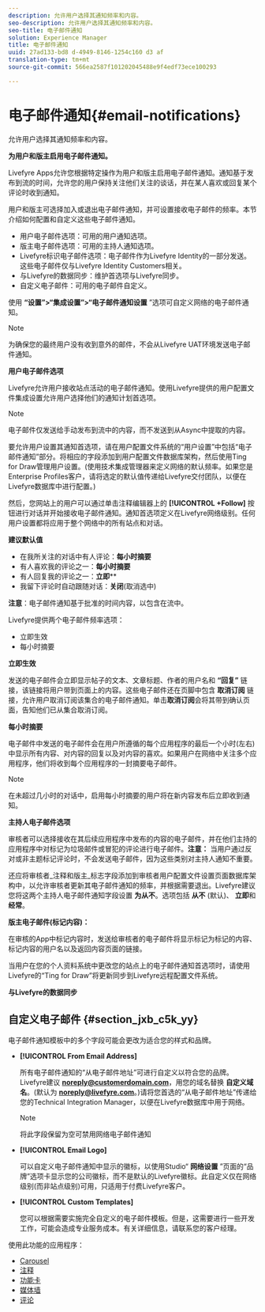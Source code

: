 ```yaml
---
description: 允许用户选择其通知频率和内容。
seo-description: 允许用户选择其通知频率和内容。
seo-title: 电子邮件通知
solution: Experience Manager
title: 电子邮件通知
uuid: 27ad133-bd8 d-4949-8146-1254c160 d3 af
translation-type: tm+mt
source-git-commit: 566ea2587f101202045488e9f4edf73ece100293

---
```



# 电子邮件通知{#email-notifications}

允许用户选择其通知频率和内容。

**为用户和版主启用电子邮件通知。**

Livefyre Apps允许您根据特定操作为用户和版主启用电子邮件通知。通知基于发布到流的时间，允许您的用户保持关注他们关注的谈话，并在某人喜欢或回复某个评论时收到通知。

用户和版主可选择加入或退出电子邮件通知，并可设置接收电子邮件的频率。本节介绍如何配置和自定义这些电子邮件通知。

* 用户电子邮件选项：可用的用户通知选项。
* 版主电子邮件选项：可用的主持人通知选项。
* Livefyre标识电子邮件选项：电子邮件作为Livefyre Identity的一部分发送。这些电子邮件仅与Livefyre Identity Customers相关。
* 与Livefyre的数据同步：维护首选项与Livefyre同步。
* 自定义电子邮件：可用的电子邮件自定义。

使用 **“设置”>“集成设置”>“电子邮件通知设置** ”选项可自定义网络的电子邮件通知。

>[!NOTE]
>
>为确保您的最终用户没有收到意外的邮件，不会从Livefyre UAT环境发送电子邮件通知。

**用户电子邮件选项**

Livefyre允许用户接收站点活动的电子邮件通知。使用Livefyre提供的用户配置文件集成设置允许用户选择他们的通知计划首选项。

>[!NOTE]
>
>电子邮件仅发送给手动发布到流中的内容，而不发送到从Async中提取的内容。

要允许用户设置其通知首选项，请在用户配置文件系统的“用户设置”中包括“电子邮件通知”部分。将相应的字段添加到用户配置文件数据库架构，然后使用Ting for Draw管理用户设置。(使用技术集成管理器来定义网络的默认频率。如果您是Enterprise Profiles客户，请将选定的默认值传递给Livefyre交付团队，以便在Livefyre数据库中进行配置。)

然后，您网站上的用户可以通过单击注释编辑器上的 **[!UICONTROL +Follow]** 按钮进行对话并开始接收电子邮件通知。通知首选项定义在Livefyre网络级别。任何用户设置都将应用于整个网络中的所有站点和对话。

**建议默认值**

* 在我所关注的对话中有人评论：**每小时摘要**
* 有人喜欢我的评论之一：**每小时摘要**
* 有人回复我的评论之一：**立即****
* 我留下评论时自动跟随对话：**关闭**(取消选中)

**注意**：电子邮件通知基于批准的时间内容，以包含在流中。

Livefyre提供两个电子邮件频率选项：

* 立即生效
* 每小时摘要

**立即生效**

发送的电子邮件会立即显示帖子的文本、文章标题、作者的用户名和 **“回复”** 链接，该链接将用户带到页面上的内容。这些电子邮件还在页脚中包含 **取消订阅** 链接，允许用户取消订阅该集合的电子邮件通知。单击**取消订阅**会将其带到确认页面，告知他们已从集合取消订阅。

**每小时摘要**

电子邮件中发送的电子邮件会在用户所遵循的每个应用程序的最后一个小时(左右)中显示所有内容、对内容的回复以及对内容的喜欢。如果用户在网络中关注多个应用程序，他们将收到每个应用程序的一封摘要电子邮件。

>[!NOTE]
>
>在未超过几小时的对话中，启用每小时摘要的用户将在新内容发布后立即收到通知。

**主持人电子邮件选项**

审核者可以选择接收在其后续应用程序中发布的内容的电子邮件，并在他们主持的应用程序中对标记为垃圾邮件或冒犯的评论进行电子邮件。**注意：** 当用户通过反对或非主题标记评论时，不会发送电子邮件，因为这些类别对主持人通知不重要。

还应将审核者_注释和版主_标志字段添加到审核者用户配置文件设置页面数据库架构中，以允许审核者更新其电子邮件通知的频率，并根据需要退出。Livefyre建议您将这两个主持人电子邮件通知字段设置 **为从不**。选项包括 **从不** (默认)、 **立即**和 **经常**。

**版主电子邮件(标记内容)：**

在审核的App中标记内容时，发送给审核者的电子邮件将显示标记为标记的内容、标记内容的用户名以及返回内容页面的链接。

当用户在您的个人资料系统中更改您的站点上的电子邮件通知首选项时，请使用Livefyre的“Ting for Draw”将更新同步到Livefyre远程配置文件系统。

**与Livefyre的数据同步**

## 自定义电子邮件 {#section_jxb_c5k_yy}

电子邮件通知模板中的多个字段可能会更改为适合您的样式和品牌。

* **[!UICONTROL From Email Address]**

   所有电子邮件通知的“从电子邮件地址”可进行自定义以符合您的品牌。Livefyre建议 **noreply@customerdomain.com**，用您的域名替换 **自定义域名**。(默认为 **noreply@livefyre.com**。)请将您首选的“从电子邮件地址”传递给您的Technical Integration Manager，以便在Livefyre数据库中用于网络。

   >[!NOTE]
   >
   >将此字段保留为空可禁用网络电子邮件通知

* **[!UICONTROL Email Logo]**

   可以自定义电子邮件通知中显示的徽标，以使用Studio“ **网络设置** ”页面的“品牌”选项卡显示您的公司徽标，而不是默认的Livefyre徽标。此自定义仅在网络级别(而非站点级别)可用，只适用于付费Livefyre客户。

* **[!UICONTROL Custom Templates]**

   您可以根据需要实施完全自定义的电子邮件模板。但是，这需要进行一些开发工作，可能会造成专业服务成本。有关详细信息，请联系您的客户经理。



使用此功能的应用程序：

* [Carousel](/help/using/c-about-apps/c-carousel-app/c-carousel-app.md#c_carousel_app)
* [注释](/help/using/c-about-apps/c-comments/c-comments.md)
* [功能卡](/help/using/c-about-apps/c-feature-card-app/c-feature-card-app.md#c_feature_card_app)
* [媒体墙](/help/using/c-about-apps/c-media-wall-app/c-media-wall-app.md#c_media_wall_app)
* [评论](/help/using/c-about-apps/c-reviews-app/c-reviews-app.md#c_reviews_app)

